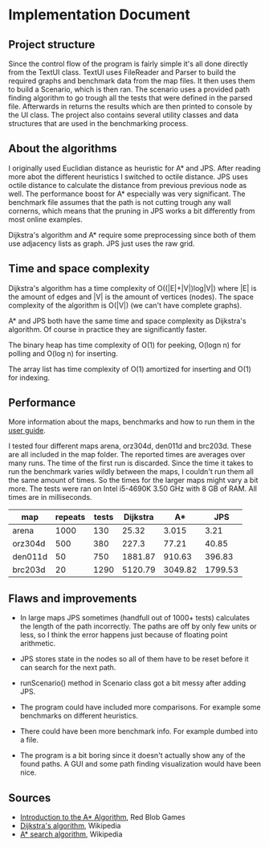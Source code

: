 # Implementation Document

## Project structure

Since the control flow of the program is fairly simple it's all done directly from the TextUI class. TextUI uses FileReader and Parser to build the required graphs and benchmark data from the map files. It then uses them to build a Scenario, which is then ran. The scenario uses a provided path finding algorithm to go trough all the tests that were defined in the parsed file. Afterwards in returns the results which are then printed to console by the UI class. The project also contains several utility classes and data structures that are used in the benchmarking process.

## About the algorithms

I originally used Euclidian distance as heuristic for A* and JPS. After reading more abot the different heuristics I switched to octile distance. JPS uses octile distance to calculate the distance from previous previous node as well. The performance boost for A* especially was very significant. The benchmark file assumes that the path is not cutting trough any wall cornerns, which means that the pruning in JPS works a bit differently from most online examples.

Dijkstra's algorithm and A* require some preprocessing since both of them use adjacency lists as graph. JPS just uses the raw grid.

## Time and space complexity

Dijkstra's algorithm has a time complexity of O((|E|+|V|)log|V|) where |E| is the amount of edges and |V| is the amount of vertices (nodes). The space complexity of the algorithm is O(|V|) (we can't have complete graphs).

A* and JPS both have the same time and space complexity as Dijkstra's algorithm. Of course in practice they are significantly faster.

The binary heap has time complexity of O(1) for peeking, O(logn n) for polling and O(log n) for inserting.

The array list has time complexity of O(1) amortized for inserting and O(1) for indexing.

## Performance

More information about the maps, benchmarks and how to run them in the [user guide](https://github.com/jakekall/shortest-path/blob/master/docs/user_guide.md).

I tested four different maps arena, orz304d, den011d and brc203d. These are all included in the map folder. The reported times are averages over many runs. The time of the first run is discarded. Since the time it takes to run the benchmark varies wildly between the maps, I couldn't run them all the same amount of times. So the times for the larger maps might vary a bit more. The tests were ran on Intel i5-4690K 3.50 GHz with 8 GB of RAM. All times are in milliseconds.

| map     | repeats | tests | Dijkstra | A*      | JPS     |
|---------|---------|-------|----------|---------|---------|
| arena   | 1000    | 130   | 25.32    | 3.015   | 3.21    |
| orz304d | 500     | 380   | 227.3    | 77.21   | 40.85   |
| den011d | 50      | 750   | 1881.87  | 910.63  | 396.83  |
| brc203d | 20      | 1290  | 5120.79  | 3049.82 | 1799.53 |

## Flaws and improvements

- In large maps JPS sometimes (handfull out of 1000+ tests) calculates the length of the path incorrectly. The paths are off by only few units or less, so I think the error happens just because of floating point arithmetic.

- JPS stores state in the nodes so all of them have to be reset before it can search for the next path.

- runScenario() method in Scenario class got a bit messy after adding JPS. 

- The program could have included more comparisons. For example some benchmarks on different heuristics.

- There could have been more benchmark info. For example dumbed into a file.

- The program is a bit boring since it doesn't actually show any of the found paths. A GUI and some path finding visualization would have been nice.

## Sources

- [Introduction to the A* Algorithm](https://www.redblobgames.com/pathfinding/a-star/introduction.html), Red Blob Games
- [Dijkstra's algorithm](https://en.wikipedia.org/wiki/Dijkstra%27s_algorithm), Wikipedia
- [A* search algorithm](https://en.wikipedia.org/wiki/A*_search_algorithm), Wikipedia
